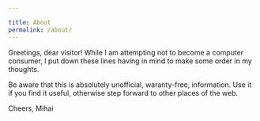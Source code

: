 ```yaml
---

title: About
permalink: /about/
---
```


Greetings, dear visitor!
While I am attempting not to become a computer consumer, I put 
down these lines having in mind to make some order in my thoughts.

Be aware that this is absolutely unofficial, waranty-free, information.
Use it if you find it useful, otherwise step forward to other places of
the web.


Cheers,
Mihai

